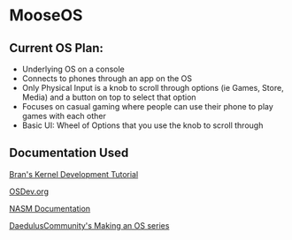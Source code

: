 # MooseOS
## Current OS Plan:
- Underlying OS on a console
- Connects to phones through an app on the OS
- Only Physical Input is a knob to scroll through options (ie Games, Store, Media) and a button on top to select that option
- Focuses on casual gaming where people can use their phone to play games with each other
- Basic UI: Wheel of Options that you use the knob to scroll through

## Documentation Used
[Bran's Kernel Development Tutorial](www.osdever.net/bkerndev/Docs/basickernel.htm)

[OSDev.org](https://wiki.osdev.org/)

[NASM Documentation](https://www.nasm.us/doc/nasmdocb.html)

[DaedulusCommunity's Making an OS series](https://www.youtube.com/c/DaedalusCommunity)

